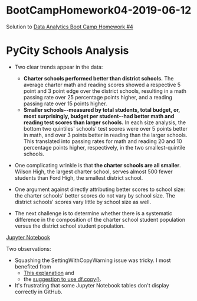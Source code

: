 # BootCampHomework04-2019-06-12
Solution to [Data Analytics Boot Camp Homework #4](https://github.com/the-Coding-Boot-Camp-at-UT/UTAMCB201904DATA3/tree/master/04-Pandas/Homework/Instructions)
# PyCity Schools Analysis

* Two clear trends appear in the data:
  * **Charter schools performed better than district schools.** The average charter math and reading scores showed a respective 5 point and 3 point edge over the district schools, resulting in a math passing rate over 25 percentage points higher, and a reading passing rate over 15 points higher.
  * **Smaller schools--measured by total students, total budget, or, most surprisingly, budget per student--had better math and reading test scores than larger schools.** In each size analysis, the bottom two quintiles' schools' test scores were over 5 points better in math, and over 3 points better in reading than the larger schools. This translated into passing rates for math and reading 20 and 10 percentage points higher, respectively, in the two smallest-quintile schools.

* One complicating wrinkle is that **the charter schools are all smaller**. Wilson High, the largest charter school, serves almost 500 fewer students than Ford High, the smallest district school.

* One argument against directly attributing better scores to school size: the charter schools' better scores do not vary by school size. The district schools' scores vary little by school size as well.
  
* The next challenge is to determine whether there is a systematic difference in the composition of the charter school student population versus the district school student population.

[Jupyter Notebook](https://github.com/ekenigsberg/BootCampHomework04-2019-06-12/blob/master/PyCitySchools.ipynb)

Two observations:
* Squashing the SettingWithCopyWarning issue was tricky. I most benefited from
  * [This explanation](https://www.dataquest.io/blog/settingwithcopywarning/) and
  * the [suggestion to use df.copy()](https://bit.ly/settingwithcopywarning).
* It's frustrating that some Jupyter Notebook tables don't display correctly in GitHub.

